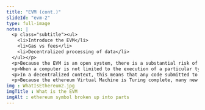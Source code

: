 ```yaml
--- 
title: "EVM (cont.)"
slideId: "evm-2"
type: full-image
notes: |
  <p class="subtitle"><ul>
    <li>Introduce the EVM</li>
    <li>Gas vs fees</li>
    <li>Decentralized processing of data</li>
  </ul></p>
  <p>Because the EVM is an open system, there is a substantial risk of a rogue actor attempting to subvert the network by running code that repeats endlessly or otherwise monopolizes the computational power of the network. In order to prevent this, a pricing unit known as Gas must be paid to run computations. Gas is purchased at the time a smart contract is triggered and must be paid with ether. Because the price of Gas can vary independently from the price of ether and will increase when many parties try to purchase it simultaneously, this provides an economic disincentive that prevents spam within the network.</p>
  <p>When a computer is not limited to the execution of a particular type of computation task, we call this Turing complete. Another way of referring to this state is computational universality, because broadly speaking, all Turing complete machines are interchangeable.</p>
  <p>In a decentralized context, this means that any code submitted to the network can be computed reliably by every node. The EVM is thereby able to operate as a single computer even though it runs on separate devices all around the world.</p>
  <p>Because the ethereum Virtual Machine is Turing complete, many new features are built using smart contracts, and rarely require changes to the core ethereum protocol. In these cases, the ERC process will mainly define a standard that developers can use to increase interoperability of their code.</p>
img : WhatIsEthereum2.jpg
imgTitle : What is the EVM
imgAlt : ethereum symbol broken up into parts
---
```

